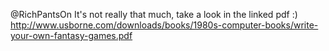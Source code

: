 @RichPantsOn It's not really that much, take a look in the linked pdf :) http://www.usborne.com/downloads/books/1980s-computer-books/write-your-own-fantasy-games.pdf